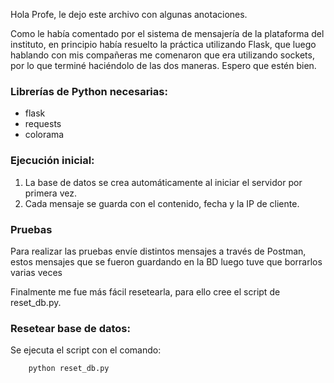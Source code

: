 Hola Profe, le dejo este archivo con algunas anotaciones.

Como le había comentado por el sistema de mensajería de la plataforma del instituto, en principio había resuelto la práctica utilizando Flask, que luego hablando con mis compañeras me comenaron que era utilizando sockets, por lo que terminé haciéndolo de las dos maneras.  Espero que estén bien.

### Librerías de Python necesarias:
* flask
* requests
* colorama

### Ejecución inicial:

1. La base de datos se crea automáticamente al iniciar el servidor por primera vez.
2. Cada mensaje se guarda con el contenido, fecha y la IP de cliente.

### Pruebas
<p>Para realizar las pruebas envíe distintos mensajes a través de Postman, estos mensajes que se fueron guardando en la BD luego tuve que borrarlos varias veces</p>
<p>Finalmente me fue más fácil resetearla, para ello cree el script de reset_db.py.</p>

### Resetear base de datos:
Se ejecuta el script con el comando:
```bash
    python reset_db.py
```